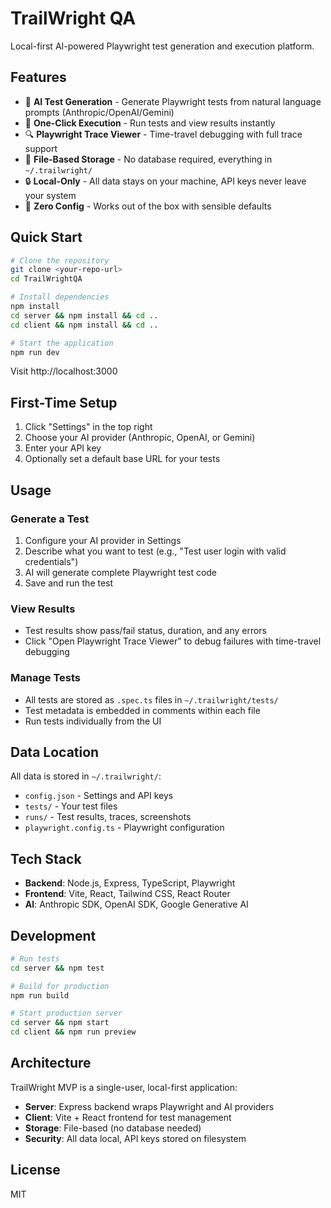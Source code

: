 # TrailWright QA

Local-first AI-powered Playwright test generation and execution platform.

## Features

- 🤖 **AI Test Generation** - Generate Playwright tests from natural language prompts (Anthropic/OpenAI/Gemini)
- 🎯 **One-Click Execution** - Run tests and view results instantly
- 🔍 **Playwright Trace Viewer** - Time-travel debugging with full trace support
- 💾 **File-Based Storage** - No database required, everything in `~/.trailwright/`
- 🔒 **Local-Only** - All data stays on your machine, API keys never leave your system
- 🚀 **Zero Config** - Works out of the box with sensible defaults

## Quick Start

```bash
# Clone the repository
git clone <your-repo-url>
cd TrailWrightQA

# Install dependencies
npm install
cd server && npm install && cd ..
cd client && npm install && cd ..

# Start the application
npm run dev
```

Visit http://localhost:3000

## First-Time Setup

1. Click "Settings" in the top right
2. Choose your AI provider (Anthropic, OpenAI, or Gemini)
3. Enter your API key
4. Optionally set a default base URL for your tests

## Usage

### Generate a Test

1. Configure your AI provider in Settings
2. Describe what you want to test (e.g., "Test user login with valid credentials")
3. AI will generate complete Playwright test code
4. Save and run the test

### View Results

- Test results show pass/fail status, duration, and any errors
- Click "Open Playwright Trace Viewer" to debug failures with time-travel debugging

### Manage Tests

- All tests are stored as `.spec.ts` files in `~/.trailwright/tests/`
- Test metadata is embedded in comments within each file
- Run tests individually from the UI

## Data Location

All data is stored in `~/.trailwright/`:
- `config.json` - Settings and API keys
- `tests/` - Your test files
- `runs/` - Test results, traces, screenshots
- `playwright.config.ts` - Playwright configuration

## Tech Stack

- **Backend**: Node.js, Express, TypeScript, Playwright
- **Frontend**: Vite, React, Tailwind CSS, React Router
- **AI**: Anthropic SDK, OpenAI SDK, Google Generative AI

## Development

```bash
# Run tests
cd server && npm test

# Build for production
npm run build

# Start production server
cd server && npm start
cd client && npm run preview
```

## Architecture

TrailWright MVP is a single-user, local-first application:

- **Server**: Express backend wraps Playwright and AI providers
- **Client**: Vite + React frontend for test management
- **Storage**: File-based (no database needed)
- **Security**: All data local, API keys stored on filesystem

## License

MIT
